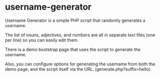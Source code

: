 username-generator
==================

Username Generator is a simple PHP script that randomly generates a username.

The list of nouns, adjectives, and numbers are all in separate text files (one per line) so you can easily edit them.

There is a demo bootstrap page that uses the script to generate the username.

Also, you can configure options for generating the username from both the demo page, and the script itself via the URL. (generate.php?suffix=hello).

